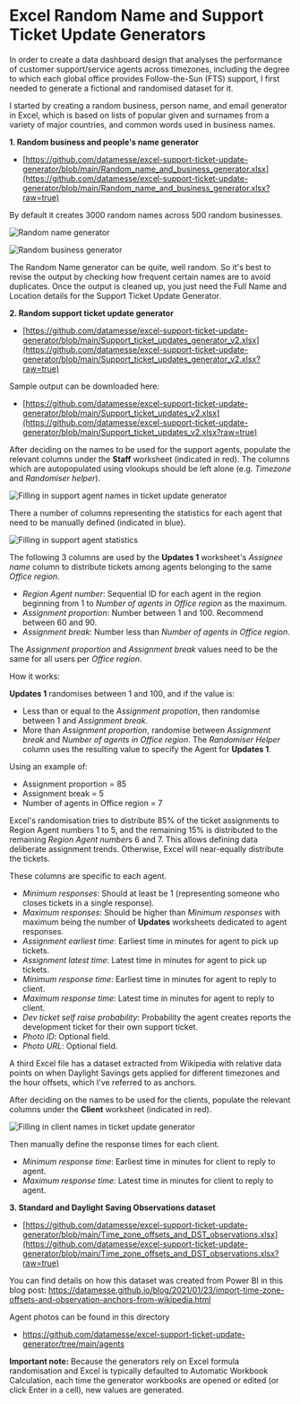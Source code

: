 # Excel Random Name and Support Ticket Update Generators

In order to create a data dashboard design that analyses the performance of customer support/service agents across timezones, including the degree to which each global office provides Follow-the-Sun (FTS) support, I first needed to generate a fictional and randomised dataset for it.

I started by creating a random business, person name, and email generator in Excel, which is based on lists of popular given and surnames from a variety of major countries, and common words used in business names.

**1. Random business and people's name generator**
* [https://github.com/datamesse/excel-support-ticket-update-generator/blob/main/Random_name_and_business_generator.xlsx](https://github.com/datamesse/excel-support-ticket-update-generator/blob/main/Random_name_and_business_generator.xlsx?raw=true)

By default it creates 3000 random names across 500 random businesses.

![Random name generator](https://github.com/datamesse/excel-support-ticket-update-generator/blob/main/screenshots/01.png?raw=true)

![Random business generator](https://github.com/datamesse/excel-support-ticket-update-generator/blob/main/screenshots/02.png?raw=true)

The Random Name generator can be quite, well random. So it's best to revise the output by checking how frequent certain names are to avoid duplicates. Once the output is cleaned up, you just need the Full Name and Location details for the Support Ticket Update Generator.

**2. Random support ticket update generator**
* [https://github.com/datamesse/excel-support-ticket-update-generator/blob/main/Support_ticket_updates_generator_v2.xlsx](https://github.com/datamesse/excel-support-ticket-update-generator/blob/main/Support_ticket_updates_generator_v2.xlsx?raw=true)

Sample output can be downloaded here:
* [https://github.com/datamesse/excel-support-ticket-update-generator/blob/main/Support_ticket_updates_v2.xlsx](https://github.com/datamesse/excel-support-ticket-update-generator/blob/main/Support_ticket_updates_v2.xlsx?raw=true)

After deciding on the names to be used for the support agents, populate the relevant columns under the **Staff** worksheet (indicated in red). The columns which are autopopulated using vlookups should be left alone (e.g. *Timezone* and *Randomiser helper*). 

![Filling in support agent names in ticket update generator](https://github.com/datamesse/excel-support-ticket-update-generator/blob/main/screenshots/03.png?raw=true)

There a number of columns representing the statistics for each agent that need to be manually defined  (indicated in blue).

![Filling in support agent statistics](https://github.com/datamesse/excel-support-ticket-update-generator/blob/main/screenshots/04.png?raw=true)

The following 3 columns are used by the **Updates 1** worksheet's *Assignee name* column to distribute tickets among agents belonging to the same *Office region*.

* *Region Agent number*: Sequential ID for each agent in the region beginning from 1 to *Number of agents in Office region* as the maximum.
* *Assignment proportion*: Number between 1 and 100. Recommend between 60 and 90.
* *Assignment break*: Number less than *Number of agents in Office region*.

The *Assignment proportion* and *Assignment break* values need to be the same for all users per *Office region*.

How it works: 

**Updates 1** randomises between 1 and 100, and if the value is:
 - Less than or equal to the *Assignment propotion*, then randomise between 1 and *Assignment break*.
 - More than *Assignment proportion*, randomise between *Assignment break* and *Number of agents in Office region*.
The *Randomiser Helper* column uses the resulting value to specify the Agent for **Updates 1**.

Using an example of:
 - Assignment proportion = 85
 - Assignment break = 5
 - Number of agents in Office region = 7

Excel's randomisation tries to distribute 85% of the ticket assignments to Region Agent numbers 1 to 5, and the remaining 15% is distributed to the remaining *Region Agent number*s 6 and 7. This allows defining data deliberate assignment trends. Otherwise, Excel will near-equally distribute the tickets.

These columns are specific to each agent.

* *Minimum responses*: Should at least be 1 (representing someone who closes tickets in a single response).
* *Maximum responses*: Should be higher than *Minimum responses* with maximum being the number of **Updates** worksheets dedicated to agent responses.
* *Assignment earliest time*: Earliest time in minutes for agent to pick up tickets.
* *Assignment latest time*: Latest time in minutes for agent to pick up tickets.
* *Minimum response time*: Earliest time in minutes for agent to reply to client.
* *Maximum response time*: Latest time in minutes for agent to reply to client.
* *Dev ticket self raise probability*: Probability the agent creates reports the development ticket for their own support ticket.
* *Photo ID*: Optional field.
* *Photo URL*: Optional field.

A third Excel file has a dataset extracted from Wikipedia with relative data points on when Daylight Savings gets applied for different timezones and the hour offsets, which I've referred to as anchors.

After deciding on the names to be used for the clients, populate the relevant columns under the **Client** worksheet (indicated in red).

![Filling in client names in ticket update generator](https://github.com/datamesse/excel-support-ticket-update-generator/blob/main/screenshots/05.png?raw=true)

Then manually define the response times for each client.
* *Minimum response time*: Earliest time in minutes for client to reply to agent.
* *Maximum response time*: Latest time in minutes for client to reply to agent.

**3. Standard and Daylight Saving Observations dataset**
* [https://github.com/datamesse/excel-support-ticket-update-generator/blob/main/Time_zone_offsets_and_DST_observations.xlsx](https://github.com/datamesse/excel-support-ticket-update-generator/blob/main/Time_zone_offsets_and_DST_observations.xlsx?raw=true)

You can find details on how this dataset was created from Power BI in this blog post:
https://datamesse.github.io/blog/2021/01/23/import-time-zone-offsets-and-observation-anchors-from-wikipedia.html

Agent photos can be found in this directory
* https://github.com/datamesse/excel-support-ticket-update-generator/tree/main/agents

**Important note:** Because the generators rely on Excel formula randomisation and Excel is typically defaulted to Automatic Workbook Calculation, each time the generator workbooks are opened or edited (or click Enter in a cell), new values are generated.